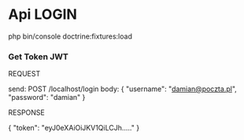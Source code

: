 # Api LOGIN


php bin/console doctrine:fixtures:load


### Get Token JWT

REQUEST

send:  POST /localhost/login
body: 
{
    "username": "damian@poczta.pl",
    "password": "damian"
}

RESPONSE

{
    "token": "eyJ0eXAiOiJKV1QiLCJh....."
}